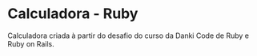 <h1>Calculadora - Ruby</h1>

Calculadora criada à partir do desafio do curso da Danki Code de Ruby e Ruby on Rails.
